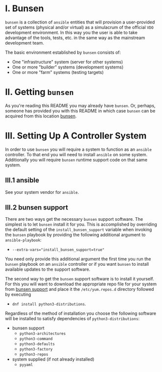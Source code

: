 # I. Bunsen
`bunsen` is a collection of `ansible` entities that will provision a 
user-provided set of systems (physical and/or virtual) as a simulacrum of the
official `VDO` development environment.  In this way you the user is able to
take advantage of the tools, tests, etc. in the same way as the mainstream 
development team.

The basic environment established by `bunsen` consists of:
* One "infrastructure" system (server for other systems)
* One or more "builder" systems (development systems)
* One or more "farm" systems (testing targets)

# II. Getting `bunsen`
As you're reading this README you may already have `bunsen`.  Or, perhaps, 
someone has provided you with this README in which case `bunsen` can be 
acquired from this location [bunsen].

# III. Setting Up A Controller System

In order to use `bunsen` you will require a system to function as an `ansible`
controller.  To that end you will need to install `ansible` on some system.
Additionally you will require `bunsen` runtime support code on that same
system.

## III.1 ansible
See your system vendor for `ansible`.

## III.2 bunsen support
There are two ways get the necessary `bunsen` support software.  The simplest
is to let `bunsen` install it for you.  This is accomplished by overriding the
default setting of the `install_bunsen_support` variable when invoking the
`bunsen` playbook by providing the following additional argument to 
`ansible-playbook`:
* `--extra-vars="install_bunsen_support=true"`  

You need only provide this additional argument the first time you
run the `bunsen` playbook on an `ansible` controller or if you want `bunsen` to
install available updates to the support software.

The second way to get the `bunsen` support software is to install it yourself.
For this you will want to download the appropriate repo file for your system
from [bunsen support] and place it the `/etc/yum.repos.d` directory followed by 
executing 
* `dnf install python3-distributions`.

Regardless of the method of installation you choose the following software will
be installed to satisfy dependencies of `python3-distributions`:
* bunsen support
  * `python3-architectures`
  * `python3-command`
  * `python3-defaults`
  * `python3-factory`
  * `python3-repos`
* system supplied (if not already installed)
  * `pyyaml` 

<!-- links -->
[bunsen]: <insert url>
[bunsen support]: <insert url to repo files>


<!-- begin comment
     Below here is old README content.  This needs to be updated.
     It is commented out to prevent its rendeering


## Things You'll Need Installed
* ansible
* bunsen support
  * python-distributions
* python modules
  * requests
* virtual machine; one or both of:
  * libvirt and qemu
  * virtualbox
* vagrant support
  * vagrant
  * vagrant plugins:
    * vagrant-libvirt (if using libvirt)
    * vagrant-hosts
    * vagrant-host-shell
* HTTP access to file.rdu.redhat.com for the default boxes

## System/user preparation
  * Linux
    * CSB (RHEL 7.x)
      ```
      sudo yum install ansible git vagrant gcc ruby-devel virt-manager \
        libvirt{,-devel,-python,-client} qemu{,-kvm,-img} python-virtinst \
        <python-requests>
      vagrant plugin install vagrant-libvirt
      ```

    * CSB (RHEL 8.x)
      ```
      sudo yum install ansible git vagrant gcc ruby-devel virt-manager \
        libvirt{,-devel,-client} qemu{,-kvm,-img} python3-libvirt \
        virt-install
      vagrant plugin install vagrant-libvirt
      ```
    
    * stock RHEL 8.x
      [TBD?]

    * Fedora 28
      ```
      sudo dnf install ansible git vagrant{,-libvirt} libvirt{,-libs} \
        @vagrant @virtualization <python-requests>
      for service in nfs nfs3 rpc-bind mountd; do
        sudo firewall-cmd --add-service=${service} --permanent
      done
      sudo firewall-cmd --reload
      ```

    * Fedora 29
      [TBD?]

    * Fedora 30
      ```
      sudo dnf install ansible git ruby-devel libxml2-devel \
      libvirt{,-libs,-devel} @vagrant @virtualization
      ```
	  
    * Fedora 31, 32
      There's a version incompatibility between the vagrant-libvirt RPM package
      and some of the vagrant plugins that we install, where Fedora provides
      one version of a supporting package, and the plugins require another
      version of the same supporting package. Thus, we need to install
      vagrant-libvirt through the vagrant plugin interface, not as an RPM
      package.

      The package group @vagrant includes the vagrant-libvirt support, which is
      later removed because of the version incompatibility. We could just
      install the vagrant package by itself, but it recommends the libvirt
      support so by default that gets installed anyway unless we explicitly
      exclude it. Also, if you update from Fedora 30, and had previously
      installed vagrant and the libvirt support, you'll still need to remove
      the latter. For simplicity we just show always doing the removal below.

      ```
      sudo dnf install ansible git gcc make redhat-rpm-config \
      ruby-devel libxml2-devel libvirt{,-libs,-devel} \
      @vagrant @virtualization
      sudo dnf remove vagrant-libvirt
      vagrant plugin install vagrant-libvirt
      ```

    * Common
      Set `SELINUX` in `/etc/selinux/config` to `disabled`

      ```
      vagrant plugin install vagrant-hosts vagrant-host-shell
      sudo systemctl enable libvirtd
      sudo gpasswd -a ${USER} libvirt
      sudo reboot
      ```

  * macOS
    * ansible: macports (`https://www.macports.org`)
    * python modules:
      * requests: macports (`https://www.macports.org`)
      * yaml:
        * The macports ansible installation automatically installs a version of
          yaml.  The easiest way to utilize this is to activate the python version
          that macports also installed;
          e.g., `sudo port select --set python python27`.
          To go back to the Apple provided version of python execute the
          following:
          `sudo port select --set python none`.
    * vagrant: `https://www.vagrantup.com/downloads.html`
    * vagrant plugins: `sudo vagrant plugin install vagrant-hosts vagrant-host-shell`
    * virtualbox: `https://www.virtualbox.org`

  * Windows
    * ansible: ?
    * python modules:
      * requests: ?
      * yaml: ?
    * vagrant: `https://www.vagrantup.com/downloads.html`
    * virtualbox: `https://www.virtualbox.org`

  &nbsp;&nbsp;
  Notes
  1. The virtualbox configuration currently uses a hack to dynamically set
    specific IP addresses.  A less hacky solution is to be hoped for.
  2. If you get the error
       no such name (https://gems.hashicorp.com/specs.4.8.gz)
    then just wait a minute and try again. This isn't an uncommon occurrence.


# I. Using The Vagrant Set Up

  1. Prepare your host system as described in "Setting Up Your Host System."
  2. Create and populate a perforce workspace including
      `//eng/main/src/tools/bunsen`. Or check it out from git:
      `git clone git://git.engineering.redhat.com/users/awalsh/main.git`
  3. `cd <workspace>/main/src/tools/bunsen`.
  4. `vagrant up`
  5. `./vagrant-run-ansible [--extra-vars="install_bunsen_support=1"]`

  &nbsp;&nbsp;
  Notes
  1. Ansible provisions machines in parallel, which can create heavy load on
      the host during parts of the Ansible run. Specifying `-f 1` to
      vagrant-run-ansible will reduce the parallelism to 1 machine at a time,
      lessening peak load at the cost of a longer provisioning process.
  2. The above will create a default lfarm-like set of machines, based on the
      default vagrant bunsen configuration.
  3. Using vagrant-run-ansible will create the directory `~/.bunsen` containing
      configuration data.  You may add to this directory the file
      `vagrant-config.yml`.  If it exists its contents will be used to
      override, as well as extend, the configuration across all of your
      vagrant bunsen environments.
  4. Additionally you may also have a `vagrant-config.yml` file in a specific
     vagrant bunsen environment (e.g., `<workspace>/main/src/tools/bunsen`)
     in which case its contents will override, as well as extend, the
     configuration for that specific environment.
  5. See `<workspace>/main/src/tools/bunsen/example-user-vagrant-config.yml`
     for specifics on the config file options.
  6. If the "find public keys" step fails in the following fashion:
       ```
       TASK [known_host : Fetch SSH public key(s)] *****************
       fatal: [server]: FAILED! => {"changed": false,
       "cmd": ["ssh-keyscan", "-4", "192.168.121.1"],
       "delta": "0:00:00.005029", "end": "2020-04-29 21:14:20.652756",
       "msg": "non-zero return code", "rc": 1,
       "start": "2020-04-29 21:14:20.647727",
       "stderr": "write (192.168.121.1): Connection refused\r\n
       write (192.168.121.1): Connection refused\r\n
       write (192.168.121.1): Connection refused",
       "stderr_lines": ["write (192.168.121.1): Connection refused",
       "write (192.168.121.1): Connection refused",
       "write (192.168.121.1): Connection refused"],
       "stdout": "", "stdout_lines": []}

     you might not have SSH running on the
     host machine. Start it with `sudo systemctl start sshd`. If that doesn't
     work, you may have a firewall issue; investigate `iptables -L LIBVIRT_FWI`
     and `iptables -L LIBVIRT_FWO`, you may need to add iptables rules to
     allow traffic to/from your VMs.
     `sudo iptables -I LIBVIRT_FWO -s "192.168.121.0/24" -m state --state NEW -j ACCEPT`
     may help, but without knowing what iptables rules already exist, this
     can be dangerous.

  7. Solving dependency hell:
     You may observe that using the vagrant packages from repository (in
     Fedora) could introduce dependency/version problems with installing the
     plugins required for Bunsen.

     An example of this behavior:
     ```
     $ vagrant plugin install vagrant-hosts vagrant-host-shell
     Installing the 'vagrant-hosts' plugin. This can take a few minutes...
     Vagrant failed to properly resolve required dependencies. These
     errors can commonly be caused by misconfigured plugin installations
     or transient network issues. The reported error is:

     conflicting dependencies json (= 1.8.3) and json (= 2.2.0)
       Activated json-2.2.0
       which does not match conflicting dependency (= 1.8.3)

       Conflicting dependency chains:
         json (= 2.2.0), 2.2.0 activated

       versus:
         json (= 1.8.3)

       Gems matching json (= 1.8.3):
         json-1.8.3
     ```
     Other package:plugin combinations that also showed issues:
     ```
     vagrant-libvirt - Encounters errors with fog-core
     ```

     a. You could use the Centos 64-bit variant of vagrant. 
        Remove the `vagrant` and `vagrant-libvirt` packages and download the
	Centos 64-bit variant of Vagrant from 
	https://www.vagrantup.com/downloads.html.  This
       issue was originally observed on Fedora 30, but may affect more than just
       that OS/Release.  This issue was specifically resolved on Fedora 30 with
       this method.

     b. You can also try uninstalling the vagrant-libvirt package, and install
        it via `vagrant plugin install vagrant-libvirt` instead; sweettea used
	this to resolve the fog-core issue on Fedora 31.

  8. If you are using an FAI installed variant of Fedora 30 (and likely other
     releases), the permissions of `/etc/polkit-1/rules.d` and
     `/usr/share/polkit-1/rules.d` may be set incorrectly.  The permissions for
     both of these locations should be owned by root:root with 0755 modes.

     The error message resembled:
       ```
       Error while connecting to libvirt: Error making a connection to libvirt URI qemu:///system?no_verify=1&keyfile=/permabit/user/awalsh/.ssh/id_rsa:
       Call to virConnectOpen failed: authentication unavailable: no polkit agent available to authenticate action 'org.libvirt.unix.manage'
       ```
     The fix can be implemented by running these commands:
       ```
       sudo chown root.root /etc/polkit-1/rules.d /usr/share/polkit-1/rules.d
       sudo chmod 0755 /etc/polkit-1/rules.d /usr/share/polkit-1/rules.d
       sudo systemctl restart libvirtd
       sudo systemctl restart polkit
       ```

  &nbsp;&nbsp;
  **Important**
  * macOS filesystems, by default, are not case-sensitive (although they are
    case-preserving).  This is an issue for builds, such as vdo, that generate
    artifacts whose names differ only in case in the same directory.

    There are a number of ways to resolve/workaround this:
      1. reformat the Mac's disk as case-sensitive
      2. use an additional storage device which is formatted case-sensitve
      3. use `Disk Utility` on macOS to create a disk image that is
          case-sensitive and mount this image

      In cases 2. & 3. the mounted image can be found in `/Volumes` and added
      to the config file for sharing.

# III. Using Ansible With Beaker Systems

  Set your Beaker preferences so that machines you reserve are configured to
  let you log in as root with your ssh key.

  Reserve three or more machines from Beaker, with the beaker-client
  package installed:
  ```
    bkr workflow-simple --task=/distribution/reservesys --distro=RHEL-7.7 \
      --arch=x86_64 --variant=Server \
      --keyvalue "DISKSPACE > 240000" \
      --keyvalue "DISK_CONTROLLER != megaraid_sas" \
      --keyvalue "DISK_CONTROLLER != mptsas" \
      --keyvalue "BOOTDISK != megaraid_sas" \
      --keyvalue "BOOTDISK != mptsas"
  ```

  Explanation of options:
   * task=/distribution/reservesys means to reserve the machine for you after
     the initial OS installation task is completed.
   * distro=RHEL-7.7 should be obvious
   * arch=x86_64 also
   * variant=Server isn't terribly important, it should work fine if you start
     off with the Client or Workstation variant as well.
   * DISKSPACE>240000 specifies the minimum disk space requirement
   * DISK_CONTROLLER!=megaraid_sas is because our Perl scripts make some
     assumptions about the configurations of machines with MegaRAID controller
     cards.
   * DISK_CONTROLLER!=mptsas is because these controllers seem to confuse the
     smartd daemon.
   * BOOTDISK --keyvalue options are specified as not all Beaker systems report
      megaraid and/or mptsas in DISK_CONTROLLER

  Other architectures: aarch64, ppc64le, s390x.

  Other distro values:
   * RHEL-7.8
   * Fedora-31, variant "Everything" or "Server"
   * prerelease RHEL 8 uses datestamp, e.g., RHEL-8.0-20181030.n.0, and variant
     "BaseOS"
   * RHEL8.0 is "RHEL-8.0.0"

  Additional options:
   * Extend reservation from default time up to 99 hours with "--taskparam
     RESERVETIME=356400".
   * Add notes to be displayed on Beaker web pages with
     "--whiteboard=some-text-here".

  There's an alternate way you can reserve some distributions, based on tags
  attached to specific builds. If you specify `--family=RedHatEnterpriseLinux8
  --tag=RTT_PASSED` instead of `--distro=...`, then you'll get the latest build
  of RHEL 8 that has passed certain automated tests; specify tag
  `RTT_ACCEPTED`, and you'll get the latest build of RHEL 8 that has passed
  some further acceptance testing.

  N.B.: Installation of the operating system may fail under Beaker. If this
  happens, your job will be terminated and you'll need to resubmit it.

  After Beaker notifies you that your machines are available, create an
  inventory file, assigning roles, and specifying the "root" account for
  logging in.
  
  If you wish (or need, depending on farm machine storage availability) to
  utilize a machine to provide required storage for farms, list the machine to
  fulfill that role as "storage_server".  This does not have to be an
  additional machine, but can be one of the already allocated machines
  (generally, the infrastructure machine also fulfills this role).  The farms
  will automatically utilize the specified machine.

  If you wish to use any of the farm machines for performance tests you *must*
  assign them to the role "performance_farms".  The "performance_farms" role is
  a superset of the "farms" role.  You do not need to include those systems in
  the "farms" role, though you may wish to do so in order to be able to direct
  ansible to operate against all "farms" including the "performance_farms"
  using `-l farms`.

```
  host1.lab.eng.bos.redhat.com  ansible_user=root
  host2.lab.eng.bos.redhat.com  ansible_user=root
  host3.lab.eng.bos.redhat.com  ansible_user=root
  host4.lab.eng.rdu2.redhat.com ansible_user=root
  host5.lab.eng.rdu2.redhat.com ansible_user=root

  [infrastructure]
  host1.lab.eng.bos.redhat.com
  
  [storage_server]
  host1.lab.eng.bos.redhat.com

  [resources]
  host2.lab.eng.bos.redhat.com

  [farms]
  host3.lab.eng.bos.redhat.com
  host4.lab.eng.rdu2.redhat.com
  host5.lab.eng.rdu2.redhat.com

  [performance_farms]
  host5.lab.eng.rdu2.redhat.com
```

  If a machine is running Fedora 28, add `ansible_python_interpreter=python3`
  to the line in the first section. If a machine is running RHEL 8, add
  `ansible_python_interpreter=/usr/libexec/platform-python`.

  Run Ansible against the inventory file you created, here assumed to
  be "beaker-inventory":

    `ansible-playbook -i beaker-inventory provisioning/playbook.yml`

  You can put one machine in both "resources" and "farms" if you like,
  and use it both for compiling and as a test target system, but you
  are responsible for making sure that you're not doing both at once.

  You can configure a subset of the machines or roles by listing them with a
  `-l` parameter, but the initial configuration of the "infrastructure" machine
  must happen with the first batch.

  The Ansible script will create an account named "master" that you
  can log into using your SSH key, with its own home directory (stored
  on the infrastructure machine and NFS-mounted by the others). It
  will install the Permabit Perl and Python libraries under /permabit
  and create a /permabit/not-backed-up tree shared between the
  machines. An RSVP server will be started on the infrastructure
  machine, and the farm machines will be registered. If the resource
  machine is an x86_64 machine, the Perforce "p4" binary will be
  installed.

  A UDS "jasper" release tree will be checked out and built.

  Shell initialization files will be created in /etc/profile.d to set
  shell variables like UDS_TOP and PRSVP_SERVER.

    KNOWN BUG: The infrastructure box must currently be an x86_64
	system because the RSVP server package is x86-only. However, the
	UDS tree, including the user-mode library against which some VDO
	programs are linked, is compiled on the infrastructure system by
	the Ansible playbook. So, if you're planning to do non-x86
	testing, you'll have to do a "make clean" and "make" in
	/permabit/build/git/uds.git after running the Ansible playbook.

    N.B.: Occasionally the machine description in Beaker may be out of
    sync with the actual hardware, or some hardware has failed, and so
    a machine will be reserved with less disk space than was
    requested. The Ansible playbook includes a check of the available
    disk space; if there isn't enough for its purposes, configuration
    of that machine will fail.

  After the Ansible script finishes, log into the "resources" machine as
  "master", check out your VDO tree, build it and run tests,
  etc. After you've compiled your VDO tree on the "resources" machine, you
  could run the VDO Perl tests from the "infrastructure" machine instead,
  if you've set up your inventory to list the "resources" machine also as
  a "farm" machine; this will allow for more concurrency in testing.

  Use extendtesttime.sh if you need more time on the machine than you
  originally reserved it for; you can extend it to 99 hours from the time you
  run the script, to a maximum of 10 days total (or, reportedly, 3 days for
  POWER 9 machines). Run return2beaker.sh on each machine when you're done with
  it, or use the Beaker web UI or CLI and cancel the job. From another machine,
  you can also use `bkr watchdog-extend --by=<N> <FQDN>` to update the
  reservation times; note that, contrary to the usage message, the command
  specified sets the timeout as a number of seconds from the current time,
  rather than adding that many seconds to the remaining time.

  You may want to mount your permabit home directory from
  nfs-01.permabit.lab.eng.bos.redhat.com:/user. Your UID doesn't match, so
  it will probably be read-only.

  N.B.: Many Beaker machines are configured to boot from the network by
  default, and some of them don't fall back to booting from disk when Beaker
  doesn't respond to the boot request. The "rhts-reboot" program will configure
  machines using EFI to boot from local disk on the next reboot, and then
  immediately reboot them. There isn't a delayed-reboot option akin to
  "shutdown +1", nor a controlled-crash option, but rhts-reboot is a simple
  script using the "efibootmgr" program and should be easy to adapt.

  See https://home.corp.redhat.com/wiki/conserver for information on accessing
  the consoles of Beaker systems.

  Some failure modes we've seen in Beaker configurations:
  * Beaker can't install OS on machine cleanly
  * on boot, DHCP client gets no response from server
  * DHCP lease expires, server has gone offline, DHCP client doesn't switch to
    broadcast, never gets lease renewed, takes IPv4 interface offline
  * routers advertise IPv6 support but routes are incomplete so connections
    have to time out (but disabling IPv6 might break some parts of Beaker
    service)
  * hardware doesn't match inventory; not enough local disk space for tests

  If you can't get enough local storage on Beaker farm systems, specifying a
  machine in the [storage_server] section of the inventory file will result in
  that machine being provisioned as a storage server and automatically utilized
  by the farm systems for storage.  The farm systems will contact a targetd
  daemon (using user "admin", password "permabit0") on the named server to
  create an iSCSI LUN for the farm to use for its `/u1` and `vdo_scratch`
  storage, instead of using local disk space.  Using storage over the network
  will make tests run more slowly, of course.

  For machines with special devices to be used for VDO testing (e.g., NVMe
  storage), a test device can be specified in the inventory file with a
  per-host variable test_storage_device giving the basename of the device in
  /dev:
  
```
  vdo-storage-01.lab.eng.bos.redhat.com ... test_storage_device=nvme0n1
```

  Local or iSCSI storage will still be used for the `/u1` storage.

# IV. Using jug
  `jug` is a python command line utility that provides automation of the tasks
  described in Section III and more.  `jug` can be installed for use via:
  
      (vis=vdo-image-store.permabit.lab.eng.bos.redhat.com && \
       pip install --user --upgrade \
		               --extra-index-url http://${vis}/repository/python-pip-repo \
		               --trusted-host ${vis} \
		               python-jug)

  The default behavior of `jug` is to generate the XML directing Beaker in the
  tasks to perform and print this to stdout.  If your system has the Beaker
  command line installed `jug` can directly submit the job to Beaker. 
  Alternatively, you can redirect the output to a file and upload that file at
  the Beaker web site, `https://beaker-server.host.prod.eng.bos.redhat.com`.

  `jug` provides the following deveopment- and test-related Beaker job XML
  generation:
  * `test-machine`: installs an OS and kernel on machines suitable for uds/vdo
  * `provision`: creates an environment analogous to a development workstation
    with lfarms
  * `uds-build`: same as `provision` but clones and builds the latest uds
  * `uds-test`: same as `uds-build` but runs specified tests
  * `vdo-build`: same as `provision` but clones and builds the latest vdo
  * `vdo-test`: same as `vdo-build` but runs specified tests

  With the exception of the `*-test` jobs all the systems allocated are 
  reserved at the end of the job for one day; you can change this using the
  `jug` `--reserve` option. The `*-test` jobs will reserve the systems
  *if any of the specified tests fail* else the systems will be released back
  to Beaker at the end of the job.  Using `--reserve` will override this
  behavior and reserve the systems for the specified duration.

  `jug` has many options.  Run `'jug --help'` and `jug <job> --help'` to learn
   more.

  &nbsp;&nbsp;
  Notes
  1. Beaker's XML validation has a bug with tasks that have parameter
     subelements.  Consequently, you will get a warning from Beaker when
     submitting the job. Using `jug` to submit the job directly
     will submit the job regardless of the warning.  The Beaker website will
     require an additional confirmation of job submission.

end comment -->
